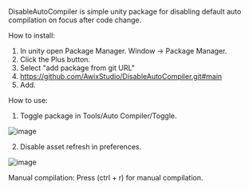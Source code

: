 DisableAutoCompiler is simple unity package for disabling default auto compilation on focus after code change.

How to install:
1. In unity open Package Manager. Window -> Package Manager.
2. Click the Plus button.
3. Select "add package from git URL"
4. https://github.com/AwixStudio/DisableAutoCompiler.git#main
5. Add.

How to use:
1. Toggle package in Tools/Auto Compiler/Toggle.

![image](https://user-images.githubusercontent.com/29355013/222874762-d94c631a-c47c-49bd-98b7-cff1f94305aa.png)

2. Disable asset refresh in preferences.

![image](https://user-images.githubusercontent.com/29355013/222874819-f0e42526-3880-47e1-8e67-114100ab9b5a.png)

Manual compilation:
Press (ctrl + r) for manual compilation.
